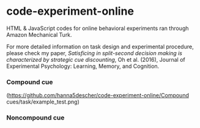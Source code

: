 # code-experiment-online
HTML &amp; JavaScript codes for online behavioral experiments ran through Amazon Mechanical Turk.


For more detailed information on task design and experimental procedure, please check my paper, *Satisficing in split-second decision making is characterized by strategic cue discounting*, Oh et al. (2016), Journal of Experimental Psychology: Learning, Memory, and Cognition. 

### Compound cue 
(https://github.com/hanna5descher/code-experiment-online/Compound cues/task/example_test.png)

### Noncompound cue 
